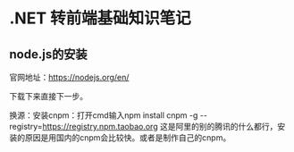 # .NET 转前端基础知识笔记

## node.js的安装
官网地址：https://nodejs.org/en/    

下载下来直接下一步。   

换源：安装cnpm：打开cmd输入npm install cnpm -g --registry=https://registry.npm.taobao.org 这是阿里的别的腾讯的什么都行，安装的原因是用国内的cnpm会比较快。或者是制作自己的cnpm。